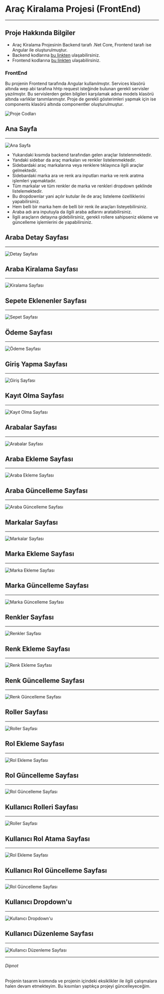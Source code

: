 # Araç Kiralama Projesi (FrontEnd)

---

## Proje Hakkında Bilgiler

- Araç Kiralama Projesinin Backend tarafı .Net Core, Frontend tarafı ise Angular ile oluşturulmuştur.
- Backend kodlarına [bu linkten](https://github.com/oguzhanylcnkaya/ReCapProject) ulaşabilirsiniz.
- Frontend kodlarına [bu linkten](https://github.com/oguzhanylcnkaya/ReCapProjectFrontEnd) ulaşabilirsiniz.

### FrontEnd

Bu projenin Frontend tarafında Angular kullanılmıştır. Services klasörü altında wep abi tarafına hhtp request isteğinde bulunan gerekli servisler yazılmıştır. Bu servislerden gelen bilgileri karşılamak adına models klasörü altında varlıklar tanımlanmıştır. Proje de gerekli gösterimleri yapmak için ise components klasörü altında componentler oluşturulmuştur.

![Proje Codları](./src/assets/readme/vscode.PNG)


<!-- https://github.com/oguzhanylcnkaya/ReCapProjectFrontEnd/tree/master/src/assets/readme 

./src/assets/readme/
-->

## Ana Sayfa
---
![Ana Sayfa](./src/assets/readme/anasayfa.PNG)

- Yukarıdaki kısımda backend tarafından gelen araçlar listelenmektedir.
- Yandaki sidebar da araç markaları ve renkler listelenmektedir.
- Sidebardaki araç markalarına veya renklere tıklayınca ilgili araçlar gelmektedir.
- Sidebardaki marka ara ve renk ara inputları marka ve renk aratma işlemleri yapmaktadır.
- Tüm markalar ve tüm renkler de marka ve renkleri dropdown şeklinde listelemektedir.
- Bu dropdownlar yani açılır kutular ile de araç listeleme özelliklerini yapabilirsiniz.
- Hem belli bir marka hem de belli bir renk ile araçları listeyebilirsiniz. 
- Araba adı ara inputuyla da ilgili araba adlarını aratabilirsiniz.
- İlgili araçların detayına gidebilirsiniz, gerekli rollere sahipseniz ekleme ve güncelleme işlemlerini de yapabilirsiniz.


## Araba Detay Sayfası
---
![Detay Sayfası](./src/assets/readme/detay.png)


## Araba Kiralama Sayfası
---
![Kiralama Sayfası](./src/assets/readme/kiralama.png)


## Sepete Eklenenler Sayfası
---
![Sepet Sayfası](./src/assets/readme/sepet.png)


## Ödeme Sayfası
---
![Ödeme Sayfası](./src/assets/readme/odeme.png)


## Giriş Yapma Sayfası
---
![Giriş Sayfası](./src/assets/readme/giris.png)


## Kayıt Olma Sayfası
---
![Kayıt Olma Sayfası](./src/assets/readme/kaydol.png)


## Arabalar Sayfası
---
![Arabalar Sayfası](./src/assets/readme/araclar.png)


## Araba Ekleme Sayfası
---
![Araba Ekleme Sayfası](./src/assets/readme/arabaekle.png)


## Araba Güncelleme Sayfası
---
![Araba Güncelleme Sayfası](./src/assets/readme/aracguncelle.png)


## Markalar Sayfası
---
![Markalar Sayfası](./src/assets/readme/markalar.png)


## Marka Ekleme Sayfası
---
![Marka Ekleme Sayfası](./src/assets/readme/markaekle.png)


## Marka Güncelleme Sayfası
---
![Marka Güncelleme Sayfası](./src/assets/readme/markaguncelle.png)


## Renkler Sayfası
---
![Renkler Sayfası](./src/assets/readme/renkler.png)


## Renk Ekleme Sayfası
---
![Renk Ekleme Sayfası](./src/assets/readme/renkekle.png)


## Renk Güncelleme Sayfası
---
![Renk Güncelleme Sayfası](./src/assets/readme/renkguncelle.png)


## Roller Sayfası
---
![Roller Sayfası](./src/assets/readme/roller.png)


## Rol Ekleme Sayfası
---
![Rol Ekleme Sayfası](./src/assets/readme/rolekle.png)


## Rol Güncelleme Sayfası
---
![Rol Güncelleme Sayfası](./src/assets/readme/rolguncelle.png)


## Kullanıcı Rolleri Sayfası
---
![Roller Sayfası](./src/assets/readme/kullaniciroller.png)


## Kullanıcı Rol Atama Sayfası
---
![Rol Ekleme Sayfası](./src/assets/readme/kullanicirolekle.png)


## Kullanıcı Rol Güncelleme Sayfası
---
![Rol Güncelleme Sayfası](./src/assets/readme/kullanicirolguncelle.png)


## Kullanıcı Dropdown'u
---
![Kullanıcı Dropdown'u](./src/assets/readme/kullanici.PNG)


## Kullanıcı Düzenleme Sayfası
---
![Kullanıcı Düzenleme Sayfası](./src/assets/readme/kullaniciduzenle.png)

---
###### Dipnot
Projenin tasarım kısmında ve projenin içindeki eksiklikler ile ilgili çalışmalara halen devam etmekteyim. Bu kısımları yaptıkça projeyi güncelleyeceğim. 

